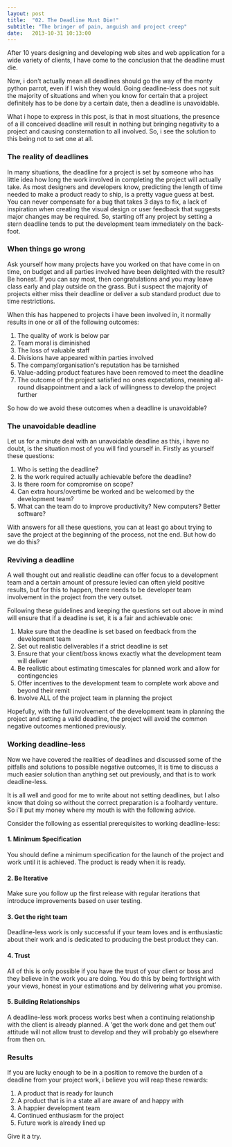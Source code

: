 ```yaml
---
layout: post
title:  "02. The Deadline Must Die!"
subtitle: "The bringer of pain, anguish and project creep"
date:   2013-10-31 10:13:00
---
```


After 10 years designing and developing web sites and web application for a wide variety of clients, I have come to the conclusion that the deadline must die.

Now, i don't actually mean all deadlines should go the way of the monty python parrot, even if I wish they would. Going deadline-less does not suit the majority of situations and when you know for certain that a project definitely has to be done by a certain date, then a deadline is unavoidable.

What i hope to express in this post, is that in most situations, the presence of a ill conceived deadline will result in nothing but bringing negativity to a project and causing consternation to all involved. So, i see the solution to this being not to set one at all.

### The reality of deadlines

In many situations, the deadline for a project is set by someone who has little idea how long the work involved in completing the project will actually take. As most designers and developers know, predicting the length of time needed to make a product ready to ship, is a pretty vague guess at best. You can never compensate for a bug that takes 3 days to fix, a lack of inspiration when creating the visual design or user feedback that suggests major changes may be required. So, starting off any project by setting a stern deadline tends to put the development team immediately on the back-foot.

### When things go wrong

Ask yourself how many projects have you worked on that have come in on time, on budget and all parties involved have been delighted with the result? Be honest. If you can say most, then congratulations and you may leave class early and play outside on the grass. But i suspect the majority of projects either miss their deadline or deliver a sub standard product due to time restrictions.

When this has happened to projects i have been involved in, it normally results in one or all of the following outcomes:

1. The quality of work is below par
2. Team moral is diminished
3. The loss of valuable staff
4. Divisions have appeared within parties involved 
5. The company/organisation's reputation has be tarnished
6. Value-adding product features have been removed to meet the deadline
7. The outcome of the project satisfied no ones expectations, meaning all-round disappointment and a lack of willingness to develop the project further

So how do we avoid these outcomes when a deadline is unavoidable?

### The unavoidable deadline

Let us for a minute deal with an unavoidable deadline as this, i have no doubt, is the situation most of you will find yourself in. Firstly as yourself these questions:

1. Who is setting the deadline?
2. Is the work required actually achievable before the deadline?
3. Is there room for compromise on scope?
4. Can extra hours/overtime be worked and be welcomed by the development team?
5. What can the team do to improve productivity? New computers? Better software?

With answers for all these questions, you can at least go about trying to save the project at the beginning of the process, not the end. But how do we do this?

### Reviving a deadline

A well thought out and realistic deadline can offer focus to a development team and a certain amount of pressure levied can often yield positive results, but for this to happen, there needs to be developer team involvement in the project from the very outset.

Following these guidelines and keeping the questions set out above in mind will ensure that if a deadline is set, it is a fair and achievable one:

1. Make sure that the deadline is set based on feedback from the development team
2. Set out realistic deliverables if a strict deadline is set
3. Ensure that your client/boss knows exactly what the development team will deliver
4. Be realistic about estimating timescales for planned work and allow for contingencies
5. Offer incentives to the development team to complete work above and beyond their remit 
6. Involve ALL of the project team in planning the project

Hopefully, with the full involvement of the development team in planning the project and setting a valid deadline, the project will avoid the common negative outcomes mentioned previously.

### Working deadline-less

Now we have covered the realities of deadlines and discussed some of the pitfalls and solutions to possible negative outcomes, It is time to discuss a much easier solution than anything set out previously, and that is to work deadline-less.

It is all well and good for me to write about not setting deadlines, but I also know that doing so without the correct preparation is a foolhardy venture. So i'll put my money where my mouth is with the following advice.

Consider the following as essential prerequisites to working deadline-less:

#### 1. Minimum Specification

You should define a minimum specification for the launch of the project and work until it is achieved. The product is ready when it is ready.

#### 2. Be Iterative

Make sure you follow up the first release with regular iterations that introduce improvements based on user testing.

#### 3. Get the right team

Deadline-less work is only successful if your team loves and is enthusiastic about their work and is dedicated to producing the best product they can.

#### 4. Trust

All of this is only possible if you have the trust of your client or boss and they believe in the work you are doing. You do this by being forthright with your views, honest in your estimations and by delivering what you promise.

#### 5. Building Relationships

A deadline-less work process works best when a continuing relationship with the client is already planned. A 'get the work done and get them out' attitude will not allow trust to develop and they will probably go elsewhere from then on.

### Results

If you are lucky enough to be in a position to remove the burden of a deadline from your project work, i believe you will reap these rewards:

1. A product that is ready for launch
2. A product that is in a state all are aware of and happy with
3. A happier development team
4. Continued enthusiasm for the project
5. Future work is already lined up

Give it a try.
